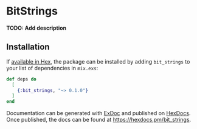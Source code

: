 # BitStrings

**TODO: Add description**

## Installation

If [available in Hex](https://hex.pm/docs/publish), the package can be installed
by adding `bit_strings` to your list of dependencies in `mix.exs`:

```elixir
def deps do
  [
    {:bit_strings, "~> 0.1.0"}
  ]
end
```

Documentation can be generated with [ExDoc](https://github.com/elixir-lang/ex_doc)
and published on [HexDocs](https://hexdocs.pm). Once published, the docs can
be found at <https://hexdocs.pm/bit_strings>.

